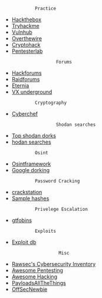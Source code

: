 				Practice
- [Hackthebox](https://app.hackthebox.eu/)
- [Tryhackme](https://tryhackme.com/)
- [Vulnhub](https://vulnhub.com/)
- [Overthewire](https://overthewire.org/)
- [Cryptohack](https://cryptohack.org/)
- [Pentesterlab](https://www.pentesterlab.com/)
<!-- -->

                      	Forums
- [Hackforums](https://hackforums.net/)
- [Raidforums](https://raidforums.com/)
- [Eternia](https://eternia.to/)
- [VX underground](https://vx-underground.org/)
<!-- -->

				Cryptography
- [Cyberchef](https://gchq.github.io/CyberChef/)
<!-- -->


                       	Shodan searches
- [Top shodan dorks](https://securitytrails.com/blog/top-shodan-dorks)
- [hodan searches](https://github.com/lothos612/shodan)
<!-- -->


				Osint
- [Osintframework](https://osintframework.com/)
- [Google dorking](https://securitytrails.com/blog/google-hacking-techniques)
<!-- -->


				Password Cracking
- [crackstation](https://crackstation.net/)	
- [Sample hashes](http://openwall.info/wiki/john/sample-hashes)
<!-- -->


				Privelege Escalation
- [gtfobins](https://gtfobins.github.io/)
<!-- -->


				Exploits
- [Exploit db](https://www.exploit-db.com/)
<!-- -->


                      	 Misc
- [Rawsec's Cybersecurity Inventory](https://inventory.raw.pm/)
- [Awesome Pentesting](https://github.com/enaqx/awesome-pentest)
- [Awesome Hacking](https://github.com/Hack-with-Github/Awesome-Hacking)
- [PayloadsAllTheThings](https://github.com/swisskyrepo/PayloadsAllTheThings)
- [OffSecNewbie](https://guide.offsecnewbie.com/)